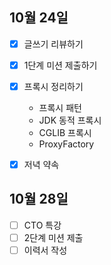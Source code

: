 ## 10월 24일

- [x] 글쓰기 리뷰하기
- [x] 1단계 미션 제출하기
- [x] 프록시 정리하기
  - 프록시 패턴
  - JDK 동적 프록시
  - CGLIB 프록시
  - ProxyFactory
- [x] 저녁 약속



## 10월 28일

- [ ] CTO 특강
- [ ] 2단계 미션 제출
- [ ] 이력서 작성